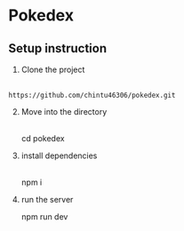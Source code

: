 # Pokedex

## Setup instruction

  1. Clone the project <br><br>
    
    https://github.com/chintu46306/pokedex.git
    
    

 2. Move into the directory <br><br>

    
    cd pokedex


3. install dependencies   <br><br>


    npm i


4. run the server


    npm run dev



    

